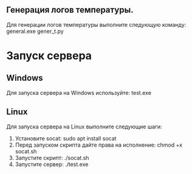## Генерация логов температуры.
Для генерации логов температуры выполните следующую команду:
general.exe gener_t.py

# Запуск сервера
## Windows
Для запуска сервера на Windows используйте:
test.exe
## Linux
Для запуска сервера на Linux выполните следующие шаги:
1. Установите socat:
sudo apt install socat
2. Перед запуском скрипта дайте права на исполнение:
chmod +x socat.sh
3. Запустите скрипт:
./socat.sh
4. Запустите сервер:
./test.exe

